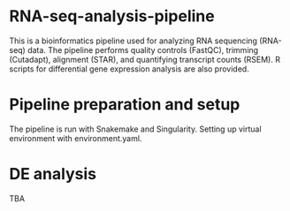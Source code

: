 # RNA-seq-analysis-pipeline

This is a bioinformatics pipeline used for analyzing RNA sequencing (RNA-seq) data. The pipeline performs quality controls (FastQC), trimming (Cutadapt), alignment (STAR), and quantifying transcript counts (RSEM). R scripts for differential gene expression analysis are also provided.

# Pipeline preparation and setup
The pipeline is run with Snakemake and Singularity. Setting up virtual environment with environment.yaml.

# DE analysis
TBA
